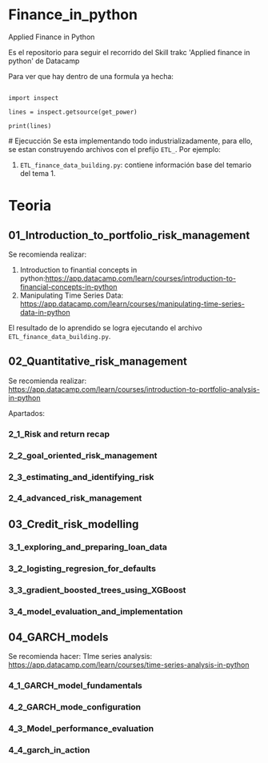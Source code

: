 # Finance_in_python
Applied Finance in Python

Es el repositorio para seguir el recorrido del Skill trakc 'Applied finance in python' de Datacamp


Para ver que hay dentro de una formula ya hecha: 

```

import inspect 

lines = inspect.getsource(get_power) 

print(lines)

```

# Ejecucción
Se esta implementando todo industrializadamente, para ello, se estan construyendo archivos con el prefijo `ETL_`. Por ejemplo:
1. `ETL_finance_data_building.py`: contiene información base del temario del tema 1.

# Teoria

## 01_Introduction_to_portfolio_risk_management

Se recomienda realizar: 

1. Introduction to finantial concepts in python:https://app.datacamp.com/learn/courses/introduction-to-financial-concepts-in-python
2. Manipulating Time Series Data: https://app.datacamp.com/learn/courses/manipulating-time-series-data-in-python

El resultado de lo aprendido se logra ejecutando el archivo `ETL_finance_data_building.py`.

## 02_Quantitative_risk_management

Se recomienda realizar: https://app.datacamp.com/learn/courses/introduction-to-portfolio-analysis-in-python

Apartados: 

### 2_1_Risk and return recap

### 2_2_goal_oriented_risk_management

### 2_3_estimating_and_identifying_risk

### 2_4_advanced_risk_management 


## 03_Credit_risk_modelling

### 3_1_exploring_and_preparing_loan_data

### 3_2_logisting_regresion_for_defaults

### 3_3_gradient_boosted_trees_using_XGBoost

### 3_4_model_evaluation_and_implementation

## 04_GARCH_models

Se recomienda hacer: TIme series analysis: https://app.datacamp.com/learn/courses/time-series-analysis-in-python


### 4_1_GARCH_model_fundamentals

### 4_2_GARCH_mode_configuration

### 4_3_Model_performance_evaluation 

### 4_4_garch_in_action
